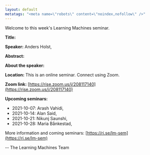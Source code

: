 ```yaml
---
layout: default
metatags: "<meta name=\"robots\" content=\"noindex,nofollow\" />"
---
```

Welcome to this week's Learning Machines seminar.

**Title:** 

**Speaker:** Anders Holst, 

**Abstract:** 

**About the speaker:** 

**Location:** This is an online seminar. Connect using Zoom.

**Zoom link:** [https://rise.zoom.us/j/208117140](https://rise.zoom.us/j/208117140)

**Upcoming seminars:**

* 2021-10-07: Arash Vahidi, 
* 2021-10-14: Alan Said, 
* 2021-10-21: Nikunj Saunshi, 
* 2021-10-28: Maria Bånkestad, 

More information and coming seminars: [https://ri.se/lm-sem](https://ri.se/lm-sem)

-- The Learning Machines Team

